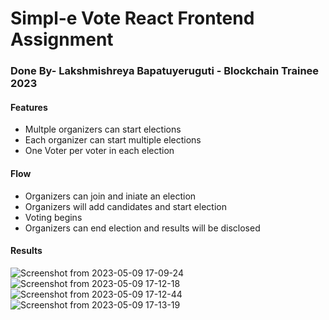 # Simpl-e Vote React Frontend Assignment 
### Done By- Lakshmishreya Bapatuyeruguti - Blockchain Trainee 2023
#### Features
- Multple organizers can start elections
- Each organizer can start multiple elections
- One Voter per voter in each election
#### Flow
- Organizers can join and iniate an election
- Organizers will add candidates and start election
- Voting begins
- Organizers can end election and results will be disclosed
#### Results
![Screenshot from 2023-05-09 17-09-24](https://github.com/Lakshmishreya-Bapatuyeruguti/simpl-E-Vote-Frontend/assets/122250979/bed61724-6bf8-4c66-a17e-635d8468c03e)
![Screenshot from 2023-05-09 17-12-18](https://github.com/Lakshmishreya-Bapatuyeruguti/simpl-E-Vote-Frontend/assets/122250979/1247fd70-549b-42bd-8157-d4877cf03459)
![Screenshot from 2023-05-09 17-12-44](https://github.com/Lakshmishreya-Bapatuyeruguti/simpl-E-Vote-Frontend/assets/122250979/7333f664-5512-4205-a619-386c32433a6a)
![Screenshot from 2023-05-09 17-13-19](https://github.com/Lakshmishreya-Bapatuyeruguti/simpl-E-Vote-Frontend/assets/122250979/7e649ec8-906d-4605-8d2d-6237f62053bc)

